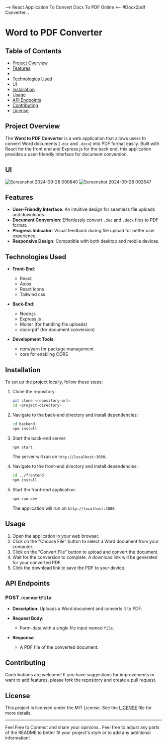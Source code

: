 -->  React Application To Convert Docx To PDF Online  <--
#Docx2pdf Converter...

# Word to PDF Converter

## Table of Contents
- [Project Overview](#project-overview)
- [Features](#features)
- 
- [Technologies Used](#technologies-used)
- UI
- [Installation](#installation)
- [Usage](#usage)
- [API Endpoints](#api-endpoints)
- [Contributing](#contributing)
- [License](#license)

## Project Overview
The **Word to PDF Converter** is a web application that allows users to convert Word documents (`.doc` and `.docx`) into PDF format easily. Built with React for the front end and Express.js for the back end, this application provides a user-friendly interface for document conversion.

## UI
![Screenshot 2024-09-28 090840](https://github.com/user-attachments/assets/5cf184c6-6031-444f-b0f8-8ecbbe39c29f)
![Screenshot 2024-09-28 092647](https://github.com/user-attachments/assets/d3e5fdb7-e7fc-40d6-aee7-51e2a25c771c)



## Features
- **User-Friendly Interface**: An intuitive design for seamless file uploads and downloads.
- **Document Conversion**: Effortlessly convert `.doc` and `.docx` files to PDF format.
- **Progress Indicator**: Visual feedback during file upload for better user experience.
- **Responsive Design**: Compatible with both desktop and mobile devices.

## Technologies Used
- **Front-End**: 
  - React
  - Axios
  - React Icons
  - Tailwind css
    
- **Back-End**: 
  - Node.js
  - Express.js
  - Multer (for handling file uploads)
  - docx-pdf (for document conversion)
 
    
- **Development Tools**: 
  - npm/yarn for package management
  - cors for enabling CORS

## Installation
To set up the project locally, follow these steps:

1. Clone the repository:
   ```bash
   git clone <repository-url>
   cd <project-directory>
   ```

2. Navigate to the back-end directory and install dependencies:
   ```bash
   cd backend
   npm install
   ```

3. Start the back-end server:
   ```bash
   npm start
   ```
   The server will run on `http://localhost:3000`.

4. Navigate to the front-end directory and install dependencies:
   ```bash
   cd ../frontend
   npm install
   ```

5. Start the front-end application:
   ```bash
   npm run dev
   ```
   The application will run on `http://localhost:3000`.

## Usage
1. Open the application in your web browser.
2. Click on the "Choose File" button to select a Word document from your computer.
3. Click on the "Convert File" button to upload and convert the document.
4. Wait for the conversion to complete. A download link will be generated for your converted PDF.
5. Click the download link to save the PDF to your device.

## API Endpoints
### POST `/convertFile`
- **Description**: Uploads a Word document and converts it to PDF.
- **Request Body**: 
  - Form-data with a single file input named `file`.



- **Response**: 
  - A PDF file of the converted document.
    

## Contributing
Contributions are welcome! If you have suggestions for improvements or want to add features, please fork the repository and create a pull request.

## License
This project is licensed under the MIT License. See the [LICENSE](LICENSE) file for more details.

---
Feel Free to Connect and share your opinions..
Feel free to adjust any parts of the README to better fit your project's style or to add any additional information!
